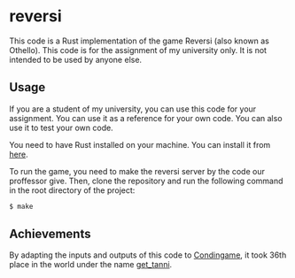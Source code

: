 # reversi

This code is a Rust implementation of the game Reversi (also known as Othello).
This code is for the assignment of my university only. It is not intended to be used by anyone else.

## Usage

If you are a student of my university, you can use this code for your assignment. You can use it as a reference for your own code. You can also use it to test your own code.

You need to have Rust installed on your machine. You can install it from [here](https://www.rust-lang.org/tools/install).

To run the game, you need to make the reversi server by the code our proffessor give. Then, clone the repository and run the following command in the root directory of the project:

```bash
$ make
```

## Achievements

By adapting the inputs and outputs of this code to [Condingame](https://www.codingame.com/multiplayer/bot-programming/othello-1/leaderboard), it took 36th place in the world under the name [get_tanni](https://www.codingame.com/profile/f0fadaf382fa0366d87d7e00cf680c416845165).